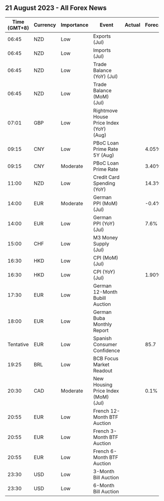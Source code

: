 ## 21 August 2023 - All Forex News

| Time (GMT+8) | Currency | Importance | Event | Actual | Forecast | Previous |
|------|----------|------------|-------|--------|----------|----------|
| 06:45 | NZD | Low | Exports (Jul) |  |  | 6.31B |
| 06:45 | NZD | Low | Imports (Jul) |  |  | 6.30B |
| 06:45 | NZD | Low | Trade Balance (YoY) (Jul) |  |  | -15,980M |
| 06:45 | NZD | Low | Trade Balance (MoM) (Jul) |  |  | 9M |
| 07:01 | GBP | Low | Rightmove House Price Index (YoY) (Aug) |  |  | 0.5% |
| 09:15 | CNY | Low | PBoC Loan Prime Rate 5Y (Aug) |  | 4.05% | 4.20% |
| 09:15 | CNY | Moderate | PBoC Loan Prime Rate |  | 3.40% | 3.55% |
| 11:00 | NZD | Low | Credit Card Spending (YoY) |  | 14.3% | 5.0% |
| 14:00 | EUR | Moderate | German PPI (MoM) (Jul) |  | -0.4% | -0.3% |
| 14:00 | EUR | Low | German PPI (YoY) (Jul) |  | 7.6% | 0.1% |
| 15:00 | CHF | Low | M3 Money Supply (Jul) |  |  | 1,135.4M |
| 16:30 | HKD | Low | CPI (MoM) (Jul) |  |  | 0.20% |
| 16:30 | HKD | Low | CPI (YoY) (Jul) |  | 1.90% | 1.90% |
| 17:30 | EUR | Low | German 12-Month Bubill Auction |  |  | 3.749% |
| 18:00 | EUR | Low | German Buba Monthly Report |  |  |  |
| Tentative | EUR | Low | Spanish Consumer Confidence |  | 85.7 | 92.4 |
| 19:25 | BRL | Low | BCB Focus Market Readout |  |  |  |
| 20:30 | CAD | Moderate | New Housing Price Index (MoM) (Jul) |  | 0.1% | 0.1% |
| 20:55 | EUR | Low | French 12-Month BTF Auction |  |  | 3.627% |
| 20:55 | EUR | Low | French 3-Month BTF Auction |  |  | 3.657% |
| 20:55 | EUR | Low | French 6-Month BTF Auction |  |  | 3.637% |
| 23:30 | USD | Low | 3-Month Bill Auction |  |  | 5.295% |
| 23:30 | USD | Low | 6-Month Bill Auction |  |  | 5.290% |
